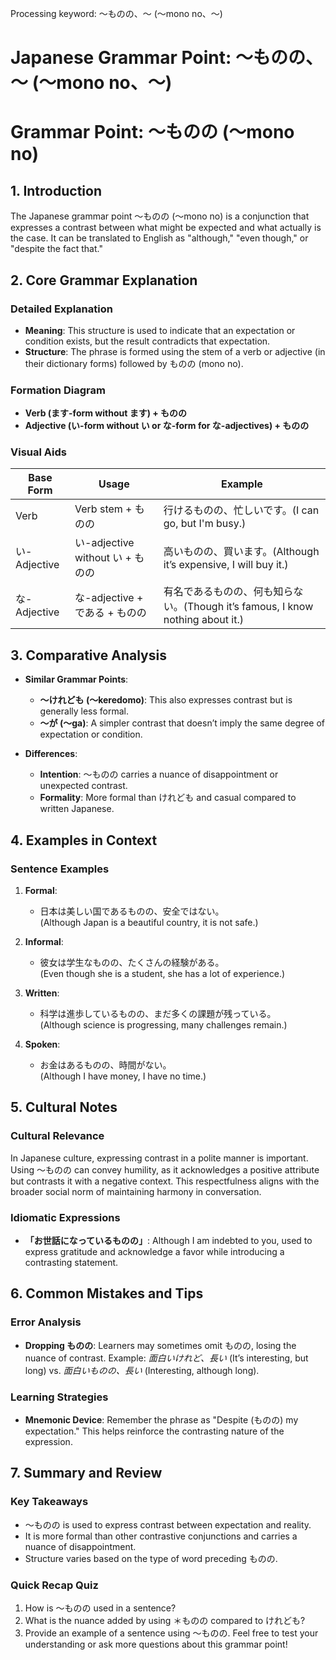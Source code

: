 Processing keyword: ～ものの、～ (〜mono no、～)
# Japanese Grammar Point: ～ものの、～ (〜mono no、～)
# Grammar Point: ～ものの (〜mono no)
## 1. Introduction
The Japanese grammar point ～ものの (〜mono no) is a conjunction that expresses a contrast between what might be expected and what actually is the case. It can be translated to English as "although," "even though," or "despite the fact that." 
## 2. Core Grammar Explanation
### Detailed Explanation
- **Meaning**: This structure is used to indicate that an expectation or condition exists, but the result contradicts that expectation.
- **Structure**: The phrase is formed using the stem of a verb or adjective (in their dictionary forms) followed by ものの (mono no).
  
### Formation Diagram
- **Verb (ます-form without ます) + ものの**  
- **Adjective (い-form without い or な-form for な-adjectives) + ものの**
### Visual Aids
| **Base Form** | **Usage**                        | **Example**                       |
|---------------|----------------------------------|-----------------------------------|
| Verb          | Verb stem + ものの               | 行けるものの、忙しいです。(I can go, but I'm busy.)     |
| い-Adjective  | い-adjective without い + ものの | 高いものの、買います。(Although it’s expensive, I will buy it.) |
| な-Adjective  | な-adjective + である + ものの   | 有名であるものの、何も知らない。(Though it’s famous, I know nothing about it.)  |
## 3. Comparative Analysis
- **Similar Grammar Points**:
  - **～けれども (〜keredomo)**: This also expresses contrast but is generally less formal.
  - **～が (〜ga)**: A simpler contrast that doesn’t imply the same degree of expectation or condition.
  
- **Differences**:
  - **Intention**: ～ものの carries a nuance of disappointment or unexpected contrast.
  - **Formality**: More formal than けれども and casual compared to written Japanese.
## 4. Examples in Context
### Sentence Examples
1. **Formal**: 
   - 日本は美しい国であるものの、安全ではない。  
   (Although Japan is a beautiful country, it is not safe.)
   
2. **Informal**: 
   - 彼女は学生なものの、たくさんの経験がある。  
   (Even though she is a student, she has a lot of experience.)
   
3. **Written**: 
   - 科学は進歩しているものの、まだ多くの課題が残っている。  
   (Although science is progressing, many challenges remain.)
   
4. **Spoken**: 
   - お金はあるものの、時間がない。  
   (Although I have money, I have no time.)
## 5. Cultural Notes
### Cultural Relevance
In Japanese culture, expressing contrast in a polite manner is important. Using 〜ものの can convey humility, as it acknowledges a positive attribute but contrasts it with a negative context. This respectfulness aligns with the broader social norm of maintaining harmony in conversation.
### Idiomatic Expressions
- **「お世話になっているものの」**: Although I am indebted to you, used to express gratitude and acknowledge a favor while introducing a contrasting statement.
## 6. Common Mistakes and Tips
### Error Analysis
- **Dropping ものの**: Learners may sometimes omit ものの, losing the nuance of contrast. Example: *面白いけれど、長い* (It’s interesting, but long) vs. *面白いものの、長い* (Interesting, although long).
  
### Learning Strategies
- **Mnemonic Device**: Remember the phrase as "Despite (ものの) my expectation." This helps reinforce the contrasting nature of the expression.
## 7. Summary and Review
### Key Takeaways
- 〜ものの is used to express contrast between expectation and reality.
- It is more formal than other contrastive conjunctions and carries a nuance of disappointment.
- Structure varies based on the type of word preceding ものの.
### Quick Recap Quiz
1. How is ～ものの used in a sentence?
2. What is the nuance added by using ＊ものの compared to けれども?
3. Provide an example of a sentence using 〜ものの. 
Feel free to test your understanding or ask more questions about this grammar point!

